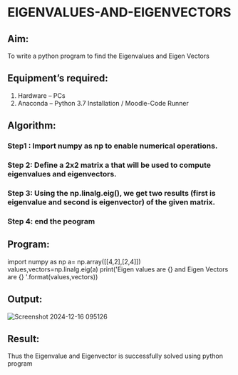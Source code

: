 # EIGENVALUES-AND-EIGENVECTORS
## Aim:
To write a python program to find the Eigenvalues and Eigen Vectors
## Equipment’s required:
1. 	Hardware – PCs
2. 	Anaconda – Python 3.7 Installation / Moodle-Code Runner
## Algorithm:
### Step1 : Import numpy as np to enable numerical operations.
### Step 2: Define a 2x2 matrix a that will be used to compute eigenvalues and eigenvectors.
### Step 3: Using the np.linalg.eig(),  we get two results (first is eigenvalue and second is eigenvector) of the given matrix.
### Step 4: end the peogram

## Program:
import numpy as np
a= np.array([[4,2],[2,4]])
values,vectors=np.linalg.eig(a)
print('Eigen values are {} and Eigen Vectors are {} '.format(values,vectors))

## Output:
![Screenshot 2024-12-16 095126](https://github.com/user-attachments/assets/280ce86b-4b91-4a5a-924a-810aa49d0a21)


## Result:
Thus the Eigenvalue and Eigenvector is successfully solved using python program
